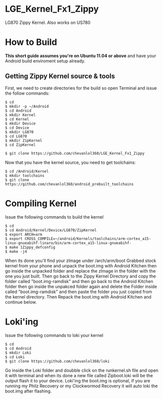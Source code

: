 LGE_Kernel_Fx1_Zippy
======================

LG870 Zippy Kernel. Also works on US780

How to Build
====================
**This short guide assumes you're on Ubuntu 11.04 or above** and have your Android build enviroment setup already.

Getting Zippy Kernel source & tools
-------------------------------------------

First, we need to create directories for the build so open Terminal and issue the follow commands:

    $ cd 
    $ mkdir -p ~/Android
    $ cd Android
    $ mkdir Kernel
    $ cd Kernel
    $ mkdir Device
    $ cd Device
    $ mkdir LG870
    $ cd LG870
    $ mkdir ZipKernel
    $ cd ZipKernel

    $ git clone https://github.com/chevanlol360/LGE_Kernel_Fx1_Zippy

Now that you have the kernel source, you need to get toolchains:

    $ cd /Android/Kernel
    $ mkdir toolchains
    $ git clone https://github.com/chevanlol360/android_prebuilt_toolchains

Compiling Kernel
====================
Issue the following commands to build the kernel

    $ cd
    $ cd Android/Kernel/Device/LG870/ZipKernel
    $ export ARCH=arm
    $ export CROSS_COMPILE=~/android/Kernels/toolchains/arm-cortex_a15-linux-gnueabihf-linaro/bin/arm-cortex_a15-linux-gnueabihf-
    $ make 1Zippy_defconfig
    $ make -j4
    

When its done you'll find your zlmage under /arch/arm/boot Grabbed stock kernel from your phone and unpack the boot.img with Android Kitchen then go inside the unpacked folder and replace the zlmage in the folder with the one you just built. Then go back to the Zippy Kernel Directory and copy the folder called "boot.img-ramdisk" and then go back to the Android Kitchen folder then go inside the unpakced folder again and delete the Folder inside called "boot.img-ramdisk" and then paste the folder you just copied from the kernel directory. Then Repack the boot.img with Android Kitchen and continue below.

Loki'ing
====================
Issue the following commands to loki your kernel
    
    $ cd
    $ cd Android
    $ mkdir Loki
    $ cd Loki
    $ git clone https://github.com/chevanlol360/loki
    
Go inside the Loki folder and doubble click on the runkernel.sh file and open it with terminal and when its done a new file called Zipboot.loki will be the output flash it to your device. Loki'ing the boot.img is optional, if you are running my Philz Recovery or my Clockwormod Recovery it will auto loki the boot.img after flashing.
